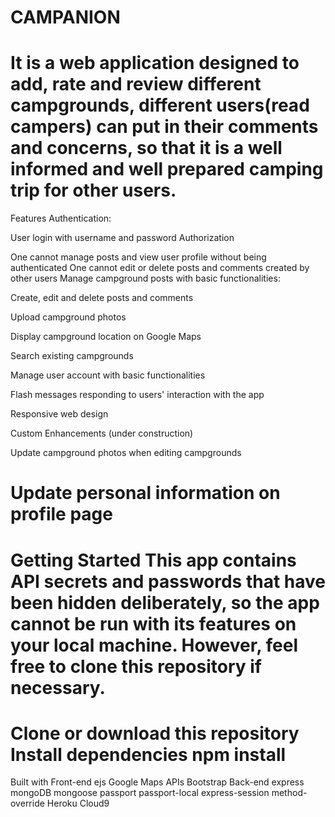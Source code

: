 CAMPANION
============
It is a web application designed to add, rate and review different campgrounds, different users(read campers) can put in their comments and concerns, so that it is a well informed and well prepared camping trip for other users.
==============================
Features
Authentication:

User login with username and password
Authorization

One cannot manage posts and view user profile without being authenticated
One cannot edit or delete posts and comments created by other users
Manage campground posts with basic functionalities:

Create, edit and delete posts and comments

Upload campground photos

Display campground location on Google Maps 

Search existing campgrounds

Manage user account with basic functionalities

Flash messages responding to users' interaction with the app

Responsive web design

Custom Enhancements (under construction)

Update campground photos when editing campgrounds

Update personal information on profile page
==============================
Getting Started
This app contains API secrets and passwords that have been hidden deliberately, so the app cannot be run with its features on your local machine. However, feel free to clone this repository if necessary.
==============================
Clone or download this repository
Install dependencies
npm install
==============================
Built with
Front-end
ejs Google Maps APIs
Bootstrap
Back-end
express
mongoDB
mongoose
passport
passport-local
express-session
method-override
Heroku
Cloud9









